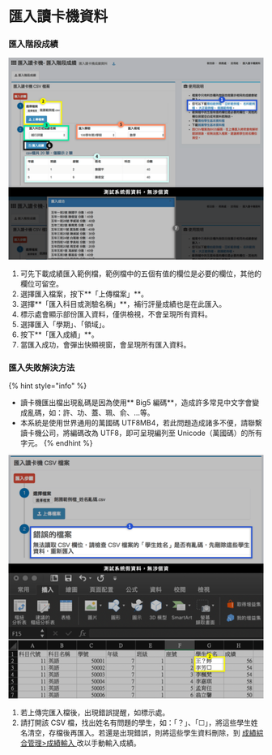 # 匯入讀卡機資料

### 匯入階段成績

![](../.gitbook/assets/read-card-1.png)

1. 可先下載成績匯入範例檔，範例檔中的五個有值的欄位是必要的欄位，其他的欄位可留空。
2. 選擇匯入檔案，按下**「上傳檔案」**。
3. 選擇**「匯入科目或測驗名稱」**，補行評量成績也是在此匯入。
4. 標示處會顯示部份匯入資料，僅供檢視，不會呈現所有資料。
5. 選擇匯入「學期」、「領域」。
6. 按下**「匯入成績」**。
7. 當匯入成功，會彈出快顯視窗，會呈現所有匯入資料。

### 匯入失敗解決方法

{% hint style="info" %}
* 讀卡機匯出檔出現亂碼是因為使用** Big5 編碼**，造成許多常見中文字會變成亂碼，如：許、功、蓋、珮、俞、...等。
* 本系統是使用世界通用的萬國碼 UTF8MB4，若此問題造成諸多不便，請聯繫讀卡機公司，將編碼改為 UTF8，即可呈現編列至 Unicode（萬國碼）的所有字元。
{% endhint %}

![](../.gitbook/assets/read-card-2.png)

1. 若上傳完匯入檔後，出現錯誤提醒，如標示處。
2. 請打開該 CSV 檔，找出姓名有問題的學生，如：「？」、「☐」，將這些學生姓名清空，存檔後再匯入。若還是出現錯誤，則將這些學生資料刪除，到 [成績綜合管理>成績輸入 ](cheng-he-guan-li.md#cheng-ru)改以手動輸入成績。
